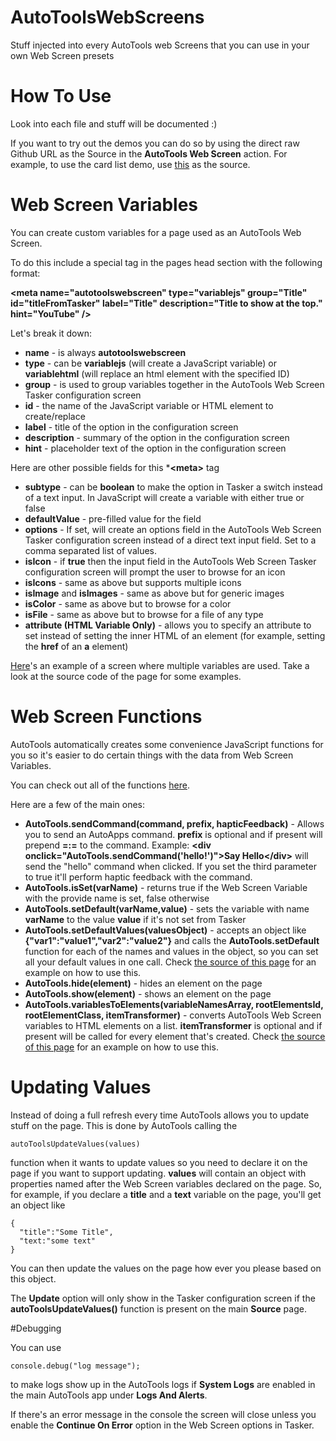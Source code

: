 # AutoToolsWebScreens
Stuff injected into every AutoTools web Screens that you can use in your own Web Screen presets

# How To Use
Look into each file and stuff will be documented :)

If you want to try out the demos you can do so by using the direct raw Github URL as the Source in the **AutoTools Web Screen** action. For example, to use the card list demo, use [this](https://raw.githubusercontent.com/joaomgcd/AutoToolsWebScreens/master/demos/cardlist/cardlist.html) as the source.

# Web Screen Variables
You can create custom variables for a page used as an AutoTools Web Screen.

To do this include a special <meta> tag in the pages head section with the following format:

**&lt;meta name="autotoolswebscreen" type="variablejs" group="Title" id="titleFromTasker" label="Title" description="Title to show at the top."  hint="YouTube" /&gt;**

Let's break it down:

*   **name** - is always **autotoolswebscreen**
*   **type** - can be **variablejs** (will create a JavaScript variable) or **variablehtml** (will replace an html element with the specified ID)
*   **group** - is used to group variables together in the AutoTools Web Screen Tasker configuration screen
*   **id** - the name of the JavaScript variable or HTML element to create/replace
*   **label** - title of the option in the configuration screen
*   **description** - summary of the option in the configuration screen
*   **hint** - placeholder text of the option in the configuration screen

Here are other possible fields for this ***&lt;meta&gt;** tag

*   **subtype** - can be **boolean** to make the option in Tasker a switch instead of a text input. In JavaScript will create a variable with either true or false
*   **defaultValue** - pre-filled value for the field
*   **options** - If set, will create an options field in the AutoTools Web Screen Tasker configuration screen instead of a direct text input field. Set to a comma separated list of values.
*   **isIcon** - if **true** then the input field in the AutoTools Web Screen Tasker configuration screen will prompt the user to browse for an icon
*   **isIcons** - same as above but supports multiple icons
*   **isImage** and **isImages** - same as above but for generic images
*   **isColor** - same as above but to browse for a color
*   **isFile** - same as above but to browse for a file of any type
*   **attribute (HTML Variable Only)** - allows you to specify an attribute to set instead of setting the inner HTML of an element (for example, setting the **href** of an **a** element)

[Here](demos/cardlist/cardlist.html)'s an example of a screen where multiple variables are used. Take a look at the source code of the page for some examples.

# Web Screen Functions
AutoTools automatically creates some convenience JavaScript functions for you so it's easier to do certain things with the data from Web Screen Variables. 

You can check out all of the functions [here](autotoolsfunctions.js).

Here are a few of the main ones:

*   **AutoTools.sendCommand(command, prefix, hapticFeedback)** - Allows you to send an AutoApps command. **prefix** is optional and if present will prepend **=:=** to the command. Example: **&lt;div onclick="AutoTools.sendCommand('hello!')"&gt;Say Hello&lt;/div&gt;** will send the "hello" command when clicked. If you set the third parameter to true it'll perform haptic feedback with the command.
*   **AutoTools.isSet(varName)** - returns true if the Web Screen Variable with the provide name is set, false otherwise
*   **AutoTools.setDefault(varName,value)** - sets the variable with name **varName** to the value **value** if it's not set from Tasker
*   **AutoTools.setDefaultValues(valuesObject)** - accepts an object like **{"var1":"value1","var2":"value2"}** and calls the **AutoTools.setDefault** function for each of the names and values in the object, so you can set all your default values in one call. Check [the source of this page](demos/functions/functiondemo.html) for an example on how to use this.
*   **AutoTools.hide(element)** - hides an element on the page
*   **AutoTools.show(element)** - shows an element on the page
*   **AutoTools.variablesToElements(variableNamesArray, rootElementsId, rootElementClass, itemTransformer)** - converts AutoTools Web Screen variables to HTML elements on a list. **itemTransformer** is optional and if present will be called for every element that's created. Check [the source of this page](demos/functions/functiondemo.html) for an example on how to use this.

# Updating Values

Instead of doing a full refresh every time AutoTools allows you to update stuff on the page. This is done by AutoTools calling the 
```
autoToolsUpdateValues(values)
```
function when it wants to update values so you need to declare it on the page if you want to support updating.
**values** will contain an object with properties named after the Web Screen variables declared on the page. So, for example, if you declare a **title** and a **text** variable on the page, you'll get an object like

```
{
  "title":"Some Title",
  "text:"some text"
}
```
You can then update the values on the page how ever you please based on this object.

The **Update** option will only show in the Tasker configuration screen if the **autoToolsUpdateValues()** function is present on the main **Source** page.

#Debugging

You can use
```
console.debug("log message");
```
to make logs show up in the AutoTools logs if **System Logs** are enabled in the main AutoTools app under **Logs And Alerts**.

If there's an error message in the console the screen will close unless you enable the **Continue On Error** option in the Web Screen options in Tasker.
